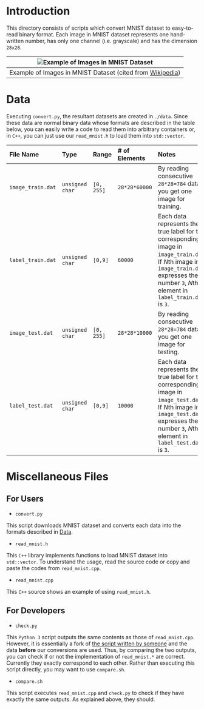 # Introduction

This directory consists of scripts which convert MNIST dataset to easy-to-read binary format. Each image in MNIST dataset represents one hand-written number, has only one channel (i.e. grayscale) and has the dimension `28x28`.

| ![Example of Images in MNIST Dataset](https://upload.wikimedia.org/wikipedia/commons/2/27/MnistExamples.png) |
| :--: |
| Example of Images in MNIST Dataset (cited from [Wikipedia](https://en.wikipedia.org/wiki/MNIST_database)) |

# Data

Executing `convert.py`, the resultant datasets are created in `./data`. Since these data are normal binary data whose formats are described in the table below, you can easily write a code to read them into arbitrary containers or, in `C++`, you can just use our `read_mnist.h` to load them into `std::vector`.

| File Name | Type | Range | # of Elements | Notes |
|:--        |:--   |:--    |:--            |:--    |
| `image_train.dat` | `unsigned char` | `[0, 255]` | `28*28*60000` | By reading consecutive `28*28=784` data, you get one image for training. | 
| `label_train.dat` | `unsigned char` | `[0,9]` | `60000` | Each data represents the true label for the corresponding image in `image_train.dat`. If *N*th image in `image_train.dat` expresses the number `3`, *N*th element in `label_train.dat` is `3`. |
| `image_test.dat` | `unsigned char` | `[0, 255]` | `28*28*10000` | By reading consecutive `28*28=784` data, you get one image for testing. | 
| `label_test.dat`  | `unsigned char` | `[0,9]` | `10000` | Each data represents the true label for the corresponding image in `image_test.dat`. If *N*th image in `image_test.dat` expresses the number `3`, *N*th element in `label_test.dat` is `3`. |

# Miscellaneous Files

## For Users

- `convert.py`

This script downloads MNIST dataset and converts each data into the formats described in [Data](#data).

- `read_mnist.h`

This `C++` library implements functions to load MNIST dataset into `std::vector`. To understand the usage, read the source code or copy and paste the codes from `read_mnist.cpp`.

- `read_mnist.cpp`

This `C++` source shows an example of using `read_mnist.h`.

## For Developers

- `check.py`

This `Python 3` script outputs the same contents as those of `read_mnist.cpp`. However, it is essentially a fork of [the script written by someone](https://github.com/oreilly-japan/deep-learning-from-scratch/blob/master/ch03/mnist_show.py) and the data **before** our conversions are used. Thus, by comparing the two outputs, you can check if or not the implementation of `read_mnist.*` are correct. Currently they exactly correspond to each other. Rather than executing this script directly, you may want to use `compare.sh`.

- `compare.sh`

This script executes `read_mnist.cpp` and `check.py` to check if they have exactly the same outputs. As explained above, they should.

<!-- vim: set spell: -->

